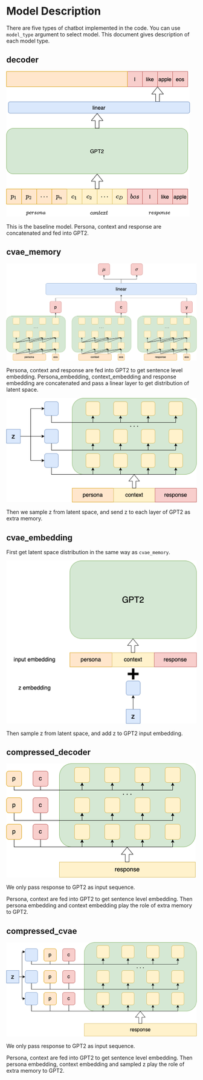 # Model Description
There are five types of chatbot implemented in the code. You can use `model_type` argument to select model. This document gives description of each model type.

## decoder
![decoder](model_figs/decoder.png)

This is the baseline model. Persona, context and response are concatenated and fed into GPT2.


## cvae_memory
![encoder](model_figs/encoder.png)

Persona, context and response are fed into GPT2 to get sentence level embedding. Persona_embedding, context_embedding and response embedding are concatenated and pass a linear layer to get distribution of latent space.

![cvae_memory](model_figs/cvae_memory.png)

Then we sample z from latent space, and send z to each layer of GPT2 as extra memory.


## cvae_embedding
First get latent space distribution in the same way as `cvae_memory`.

![encoder](model_figs/cvae_embedding.png)

Then sample z from latent space, and add z to GPT2 input embedding.

## compressed_decoder
![compressed_decoder](model_figs/compressed_decoder.png)

We only pass response to GPT2 as input sequence. 

Persona, context are fed into GPT2 to get sentence level embedding. Then persona embedding and context embedding play the role of extra memory to GPT2.

## compressed_cvae
![compressed_cvae](model_figs/compressed_cvae.png)

We only pass response to GPT2 as input sequence. 

Persona, context are fed into GPT2 to get sentence level embedding. Then persona embedding, context embedding and sampled z play the role of extra memory to GPT2.